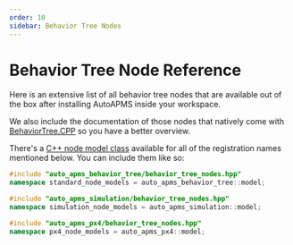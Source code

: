 ```yaml
---
order: 10
sidebar: Behavior Tree Nodes
---
```

# Behavior Tree Node Reference

Here is an extensive list of all behavior tree nodes that are available out of the box after installing AutoAPMS inside your workspace.

We also include the documentation of those nodes that natively come with [BehaviorTree.CPP](https://github.com/BehaviorTree/BehaviorTree.CPP) so you have a better overview.

There's a [C++ node model class](../concept/common-resources.md#behavior-tree-node-models) available for all of the registration names mentioned below. You can include them like so:

```cpp
#include "auto_apms_behavior_tree/behavior_tree_nodes.hpp"
namespace standard_node_models = auto_apms_behavior_tree::model;

#include "auto_apms_simulation/behavior_tree_nodes.hpp"
namespace simulation_node_models = auto_apms_simulation::model;

#include "auto_apms_px4/behavior_tree_nodes.hpp"
namespace px4_node_models = auto_apms_px4::model;
```

<!--@include: ./create_node_reference_markdown_output.md-->
